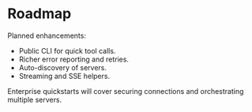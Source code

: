 # Roadmap

Planned enhancements:

- Public CLI for quick tool calls.
- Richer error reporting and retries.
- Auto-discovery of servers.
- Streaming and SSE helpers.

Enterprise quickstarts will cover securing connections and orchestrating multiple servers.
